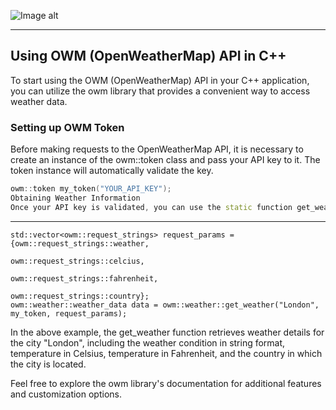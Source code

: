 ![Image alt](https://github.com/sxaxq/owm/raw/master/images/OpenWeather.png)
<hr>

## Using OWM (OpenWeatherMap) API in C++
To start using the OWM (OpenWeatherMap) API in your C++ application, you can utilize the owm library that provides a convenient way to access weather data.

### Setting up OWM Token
Before making requests to the OpenWeatherMap API, it is necessary to create an instance of the owm::token class and pass your API key to it. The token instance will automatically validate the key.

```c++
owm::token my_token("YOUR_API_KEY");
Obtaining Weather Information
Once your API key is validated, you can use the static function get_weather of the owm::weather class to retrieve weather data for a specific city, along with the required parameters.
```
<hr>

```c+++
std::vector<owm::request_strings> request_params = {owm::request_strings::weather, 
                                                    owm::request_strings::celcius, 
                                                    owm::request_strings::fahrenheit, 
                                                    owm::request_strings::country};
owm::weather::weather_data data = owm::weather::get_weather("London", my_token, request_params);
```
In the above example, the get_weather function retrieves weather details for the city "London", including the weather condition in string format, temperature in Celsius, temperature in Fahrenheit, and the country in which the city is located.

Feel free to explore the owm library's documentation for additional features and customization options.
